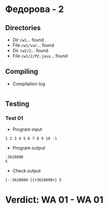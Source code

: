 # Федорова - 2
## Directories
- Dir `cw1`... found
- File `cw1/var`... found
- Dir `cw1/2`... found
- File `cw1/2/P2.java`... found
## Compiling
- Compilation log
```

```
## Testing
### Test 01
- Program input
```
1 2 3 4 5 6 7 8 9 10 -1

```
- Program output
```
-3628800
5

```
- Check output
```
[--3628800-]{+3628800+} 5

```
# Verdict: **WA 01** - WA 01
